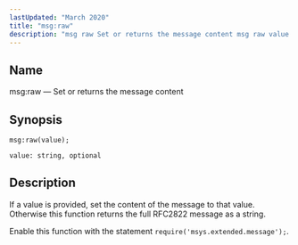 ```yaml
---
lastUpdated: "March 2020"
title: "msg:raw"
description: "msg raw Set or returns the message content msg raw value If a value is provided set the content of the message to that value Otherwise this function returns the full RFC 2822 message as a string Enable this function with the statement require msys extended message..."
---
```


<a name="lua.ref.msg_raw"></a> 
## Name

msg:raw — Set or returns the message content

<a name="idp25564368"></a> 
## Synopsis

`msg:raw(value);`

`value: string, optional`<a name="idp25567056"></a> 
## Description

If a value is provided, set the content of the message to that value. Otherwise this function returns the full RFC2822 message as a string.

Enable this function with the statement `require('msys.extended.message');`.